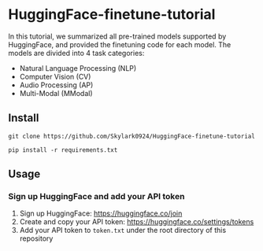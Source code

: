 # HuggingFace-finetune-tutorial

In this tutorial, we summarized all pre-trained models supported by HuggingFace, and provided the finetuning code for 
each model. The models are divided into 4 task categories:
- Natural Language Processing (NLP)
- Computer Vision (CV)
- Audio Processing (AP)
- Multi-Modal (MModal)

## Install 

```
git clone https://github.com/Skylark0924/HuggingFace-finetune-tutorial

pip install -r requirements.txt 
```

## Usage

### Sign up HuggingFace and add your API token

1. Sign up HuggingFace: https://huggingface.co/join
2. Create and copy your API token: https://huggingface.co/settings/tokens
3. Add your API token to `token.txt` under the root directory of this repository

### 